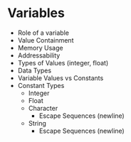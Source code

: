 # Variables

* Role of a variable
* Value Containment
* Memory Usage
* Addressability
* Types of Values (integer, float)
* Data Types
* Variable Values vs Constants
* Constant Types
    * Integer
    * Float
    * Character
        * Escape Sequences (newline)
    * String
        * Escape Sequences (newline)